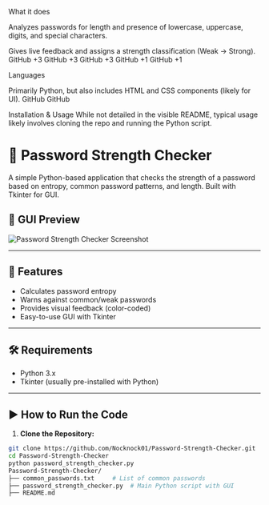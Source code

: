 What it does

Analyzes passwords for length and presence of lowercase, uppercase, digits, and special characters.

Gives live feedback and assigns a strength classification (Weak → Strong). 
GitHub
+3
GitHub
+3
GitHub
+3
GitHub
+1
GitHub
+1

Languages

Primarily Python, but also includes HTML and CSS components (likely for UI). 
GitHub
GitHub

Installation & Usage
While not detailed in the visible README, typical usage likely involves cloning the repo and running the Python script.
# 🔐 Password Strength Checker

A simple Python-based application that checks the strength of a password based on entropy, common password patterns, and length. Built with Tkinter for GUI.

## 📸 GUI Preview

![Password Strength Checker Screenshot](https://github.com/Nocknock01/Password-Strength-Checker/blob/main/screenshot.png)

---

## 🧠 Features

- Calculates password entropy
- Warns against common/weak passwords
- Provides visual feedback (color-coded)
- Easy-to-use GUI with Tkinter

---

## 🛠️ Requirements

- Python 3.x  
- Tkinter (usually pre-installed with Python)

---

## ▶️ How to Run the Code

1. **Clone the Repository:**

```bash
git clone https://github.com/Nocknock01/Password-Strength-Checker.git
cd Password-Strength-Checker
python password_strength_checker.py
Password-Strength-Checker/
├── common_passwords.txt     # List of common passwords
├── password_strength_checker.py  # Main Python script with GUI
├── README.md